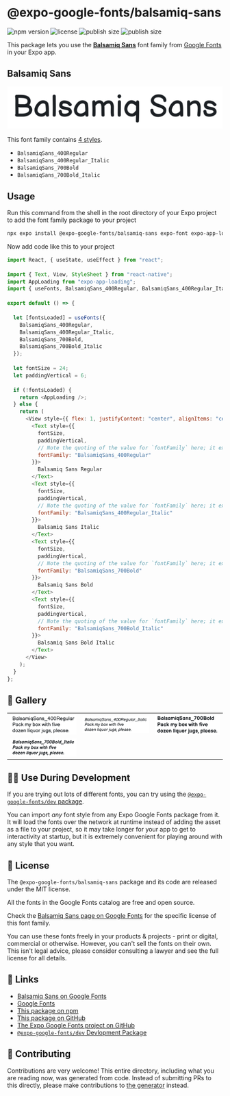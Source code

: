 # @expo-google-fonts/balsamiq-sans

![npm version](https://flat.badgen.net/npm/v/@expo-google-fonts/balsamiq-sans)
![license](https://flat.badgen.net/github/license/expo/google-fonts)
![publish size](https://flat.badgen.net/packagephobia/install/@expo-google-fonts/balsamiq-sans)
![publish size](https://flat.badgen.net/packagephobia/publish/@expo-google-fonts/balsamiq-sans)

This package lets you use the [**Balsamiq Sans**](https://fonts.google.com/specimen/Balsamiq+Sans) font family from [Google Fonts](https://fonts.google.com/) in your Expo app.

## Balsamiq Sans

![Balsamiq Sans](./font-family.png)

This font family contains [4 styles](#-gallery).

- `BalsamiqSans_400Regular`
- `BalsamiqSans_400Regular_Italic`
- `BalsamiqSans_700Bold`
- `BalsamiqSans_700Bold_Italic`

## Usage

Run this command from the shell in the root directory of your Expo project to add the font family package to your project

```sh
npx expo install @expo-google-fonts/balsamiq-sans expo-font expo-app-loading
```

Now add code like this to your project

```js
import React, { useState, useEffect } from "react";

import { Text, View, StyleSheet } from "react-native";
import AppLoading from "expo-app-loading";
import { useFonts, BalsamiqSans_400Regular, BalsamiqSans_400Regular_Italic, BalsamiqSans_700Bold, BalsamiqSans_700Bold_Italic } from '@expo-google-fonts/balsamiq-sans';

export default () => {

  let [fontsLoaded] = useFonts({
    BalsamiqSans_400Regular, 
    BalsamiqSans_400Regular_Italic, 
    BalsamiqSans_700Bold, 
    BalsamiqSans_700Bold_Italic
  });

  let fontSize = 24;
  let paddingVertical = 6;

  if (!fontsLoaded) {
    return <AppLoading />;
  } else {
    return (
      <View style={{ flex: 1, justifyContent: "center", alignItems: "center" }}>
        <Text style={{
          fontSize,
          paddingVertical,
          // Note the quoting of the value for `fontFamily` here; it expects a string!
          fontFamily: "BalsamiqSans_400Regular"
        }}>
          Balsamiq Sans Regular
        </Text>
        <Text style={{
          fontSize,
          paddingVertical,
          // Note the quoting of the value for `fontFamily` here; it expects a string!
          fontFamily: "BalsamiqSans_400Regular_Italic"
        }}>
          Balsamiq Sans Italic
        </Text>
        <Text style={{
          fontSize,
          paddingVertical,
          // Note the quoting of the value for `fontFamily` here; it expects a string!
          fontFamily: "BalsamiqSans_700Bold"
        }}>
          Balsamiq Sans Bold
        </Text>
        <Text style={{
          fontSize,
          paddingVertical,
          // Note the quoting of the value for `fontFamily` here; it expects a string!
          fontFamily: "BalsamiqSans_700Bold_Italic"
        }}>
          Balsamiq Sans Bold Italic
        </Text>
      </View>
    );
  }
};
```

## 🔡 Gallery


||||
|-|-|-|
|![BalsamiqSans_400Regular](./BalsamiqSans_400Regular.ttf.png)|![BalsamiqSans_400Regular_Italic](./BalsamiqSans_400Regular_Italic.ttf.png)|![BalsamiqSans_700Bold](./BalsamiqSans_700Bold.ttf.png)||
|![BalsamiqSans_700Bold_Italic](./BalsamiqSans_700Bold_Italic.ttf.png)||||


## 👩‍💻 Use During Development

If you are trying out lots of different fonts, you can try using the [`@expo-google-fonts/dev` package](https://github.com/expo/google-fonts/tree/master/font-packages/dev#readme).

You can import _any_ font style from any Expo Google Fonts package from it. It will load the fonts over the network at runtime instead of adding the asset as a file to your project, so it may take longer for your app to get to interactivity at startup, but it is extremely convenient for playing around with any style that you want.


## 📖 License

The `@expo-google-fonts/balsamiq-sans` package and its code are released under the MIT license.

All the fonts in the Google Fonts catalog are free and open source.

Check the [Balsamiq Sans page on Google Fonts](https://fonts.google.com/specimen/Balsamiq+Sans) for the specific license of this font family.

You can use these fonts freely in your products & projects - print or digital, commercial or otherwise. However, you can't sell the fonts on their own. This isn't legal advice, please consider consulting a lawyer and see the full license for all details.

## 🔗 Links

- [Balsamiq Sans on Google Fonts](https://fonts.google.com/specimen/Balsamiq+Sans)
- [Google Fonts](https://fonts.google.com/)
- [This package on npm](https://www.npmjs.com/package/@expo-google-fonts/balsamiq-sans)
- [This package on GitHub](https://github.com/expo/google-fonts/tree/master/font-packages/balsamiq-sans)
- [The Expo Google Fonts project on GitHub](https://github.com/expo/google-fonts)
- [`@expo-google-fonts/dev` Devlopment Package](https://github.com/expo/google-fonts/tree/master/font-packages/dev)

## 🤝 Contributing

Contributions are very welcome! This entire directory, including what you are reading now, was generated from code. Instead of submitting PRs to this directly, please make contributions to [the generator](https://github.com/expo/google-fonts/tree/master/packages/generator) instead.
